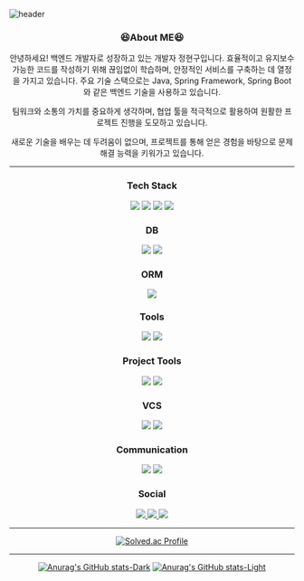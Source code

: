   ![header](https://capsule-render.vercel.app/api?type=waving&color=0:2C2C2C,100:FFFFFF&height=250&section=header&text=Jhynguu's%20GitHub!&fontSize=70&animation=scaleIn&fontAlignY=40&fontColor=)
  <div align='center'>
  
  ### 😆About ME😆<br>
  안녕하세요!
  백엔드 개발자로 성장하고 있는 개발자 정현구입니다.
  효율적이고 유지보수 가능한 코드를 작성하기 위해 끊임없이 학습하며, 안정적인 서비스를 구축하는 데 열정을 가지고 있습니다.
  주요 기술 스택으로는 Java, Spring Framework, Spring Boot와 같은 백엔드 기술을 사용하고 있습니다.

  팀워크와 소통의 가치를 중요하게 생각하며, 협업 툴을 적극적으로 활용하여 원활한 프로젝트 진행을 도모하고 있습니다.

  새로운 기술을 배우는 데 두려움이 없으며, 프로젝트를 통해 얻은 경험을 바탕으로 문제 해결 능력을 키워가고 있습니다.
  <hr>

  ### Tech Stack<br>
  <img src="https://img.shields.io/badge/java-007396?style=for-the-badge&logo=java&logoColor=white"> 
  <img src="https://img.shields.io/badge/Spring-6DB33F?style=for-the-badge&logo=Spring&logoColor=white">
  <img src="https://img.shields.io/badge/springboot-6DB33F?style=for-the-badge&logo=springboot&logoColor=white">
  <img src="https://img.shields.io/badge/Spring Security-6DB33F?style=for-the-badge&logo=Spring Security&logoColor=white">

  ### DB<br>
  <img src="https://img.shields.io/badge/MySQL-4479A1?style=for-the-badge&logo=MySQL&logoColor=white">
  <img src="https://img.shields.io/badge/JDBC-007396?style=for-the-badge&logo=Databricks&logoColor=white">

  ### ORM<br>
  <img src="https://img.shields.io/badge/JPA-6DB33F?style=for-the-badge&logo=Hibernate&logoColor=white">


  ### Tools<br>
  <img src="https://img.shields.io/badge/IntelliJ IDEA-000000?style=for-the-badge&logo=IntelliJ-IDEA&logoColor=white">
  <img src="https://img.shields.io/badge/VSCode-007ACC?style=for-the-badge&logo=Visual-Studio-Code&logoColor=white">

  ### Project Tools<br>
  <img src="https://img.shields.io/badge/Notion-000000?style=for-the-badge&logo=Notion&logoColor=white">
  <img src="https://img.shields.io/badge/Jira-0052CC?style=for-the-badge&logo=Jira&logoColor=white">

  ### VCS<br>
  <img src="https://img.shields.io/badge/github-181717?style=for-the-badge&logo=github&logoColor=white">
  <img src="https://img.shields.io/badge/git-F05032?style=for-the-badge&logo=git&logoColor=white">

  ### Communication<br>
  <img src="https://img.shields.io/badge/Slack-4A154B?style=for-the-badge&logo=Slack&logoColor=white">
  <img src="https://img.shields.io/badge/Discord-5865F2?style=for-the-badge&logo=Discord&logoColor=white">
  
  ### Social
  <a href=https://www.instagram.com/jhyngu/> <img src="https://img.shields.io/badge/Instagram-E4405F?style=for-the-badge&logo=Instagram&logoColor=white&link=https://www.instagram.com/jhyngu/"> </a>
  <a href=https://jhyngu.tistory.com/> <img src="https://img.shields.io/badge/Tistory-000000?style=for-the-badge&logo=Tistory&logoColor=white&link=https://jhyngu.tistory.com/"> </a>
  <a href=mailto:jhyngu0531@gmail.com> <img src="https://img.shields.io/badge/Gmail-EA4335?style=for-the-badge&logo=Gmail&logoColor=white&link=mailto:jhyngu0531@gmail.com"> </a>
  <hr>

[![Solved.ac Profile](http://mazassumnida.wtf/api/v2/generate_badge?boj=hyungu0531)](https://solved.ac/이름/)

<hr>

[![Anurag's GitHub stats-Dark](https://github-readme-stats.vercel.app/api?username=jhynguu&show_icons=true&theme=dark#gh-dark-mode-only)](https://github.com/jhynguu/github-readme-stats#gh-dark-mode-only)
[![Anurag's GitHub stats-Light](https://github-readme-stats.vercel.app/api?username=jhynguu&show_icons=true&theme=default#gh-light-mode-only)](https://github.com/jhynguu/github-readme-stats#gh-light-mode-only)
</div>

